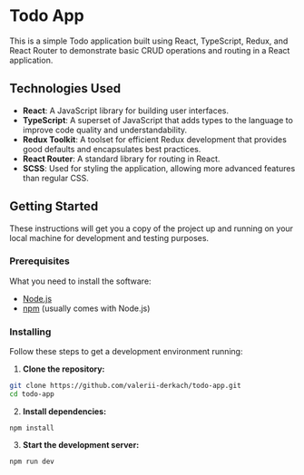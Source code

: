 # Todo App

This is a simple Todo application built using React, TypeScript, Redux, and React Router to demonstrate basic CRUD operations and routing in a React application.

## Technologies Used

- **React**: A JavaScript library for building user interfaces.
- **TypeScript**: A superset of JavaScript that adds types to the language to improve code quality and understandability.
- **Redux Toolkit**: A toolset for efficient Redux development that provides good defaults and encapsulates best practices.
- **React Router**: A standard library for routing in React.
- **SCSS**: Used for styling the application, allowing more advanced features than regular CSS.

## Getting Started

These instructions will get you a copy of the project up and running on your local machine for development and testing purposes.

### Prerequisites

What you need to install the software:

- [Node.js](https://nodejs.org/)
- [npm](https://www.npmjs.com/) (usually comes with Node.js)

### Installing

Follow these steps to get a development environment running:

1. **Clone the repository:**

```bash
git clone https://github.com/valerii-derkach/todo-app.git
cd todo-app
```
2. **Install dependencies:**
```
npm install
```
3. **Start the development server:**
```
npm run dev
```

